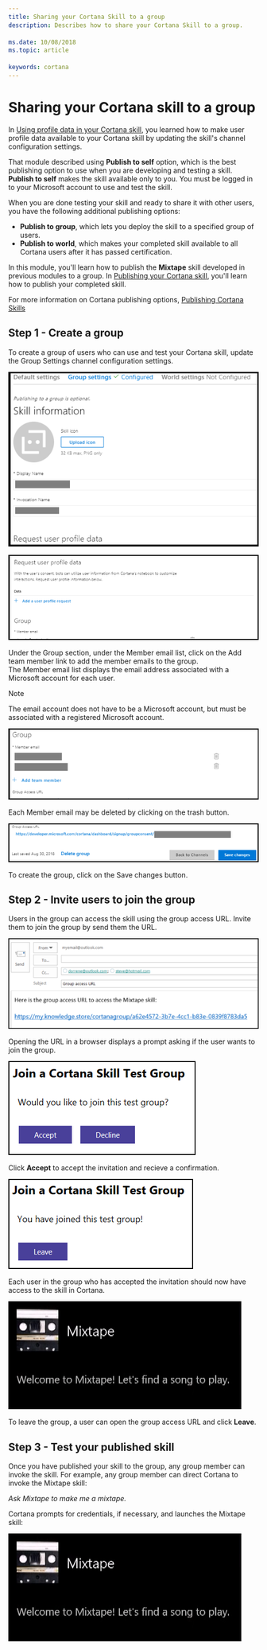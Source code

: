 ```yaml
---
title: Sharing your Cortana Skill to a group
description: Describes how to share your Cortana Skill to a group.

ms.date: 10/08/2018
ms.topic: article

keywords: cortana
---
```


# Sharing your Cortana skill to a group

In [Using profile data in your Cortana skill](./mva52-using-profile-data.md), you learned how to make user profile data available to your Cortana skill by updating the skill's channel configuration settings. 

That module described using **Publish to self** option, which is the best publishing option to use when you are developing and testing a skill. **Publish to self** makes the skill available only to you. You must be logged in to your Microsoft account to use and test the skill.

When you are done testing your skill and ready to share it with other users, you have the following additional publishing options:

* **Publish to group**, which lets you deploy the skill to a specified group of users.
* **Publish to world**, which makes your completed skill available to all Cortana users after it has passed certification.

In this module, you'll learn how to publish the **Mixtape** skill developed in previous modules to a group. In [Publishing your Cortana skill](./mva72-publish-skill.md), you'll learn how to publish your completed skill.

For more information on Cortana publishing options, [Publishing Cortana Skills](./publish-skill.md)

## Step 1 - Create a group

To create a group of users who can use and test your Cortana skill, update the Group Settings channel configuration settings.  

<!-- new -->
![Publish to Group](./media/images/settings-group_setting-configured.png)  

![Publish to Group](./media/images/group_settings_configured-request_user_profile_data-data.png)  

Under the Group section, under the Member email list, click on the Add team member link to add the member emails to the group.  
The Member email list displays the email address associated with a Microsoft account for each user.  

>[!NOTE]
> The email account does not have to be a Microsoft account, but must be associated with a registered Microsoft account.  

![Publish to Group](./media/images/group_settings_configured-group-member_email.png)  

Each Member email may be deleted by clicking on the trash button.  

![Publish to Group](./media/images/group_settings_configured-group-group_access_url.png) 

To create the group, click on the Save changes button.  
<!-- new -->

## Step 2 - Invite users to join the group

Users in the group can access the skill using the group access URL. Invite them to join the group by send them the URL.

![Send URL](./media/images/mva71_send_url.png)

Opening the URL in a browser displays a prompt asking if the user wants to join the group.

![Join Group](./media/images/mva71_join_group.png)

Click **Accept** to accept the invitation and recieve a confirmation.

![Confirm Join](./media/images/mva71_confirm_join.png)

Each user in the group who has accepted the invitation should now have access to the skill in Cortana.

![Skill Access](./media/images/mva41_tada.png)

To leave the group, a user can open the group access URL and click **Leave**.

## Step 3 - Test your published skill

Once you have published your skill to the group, any group member can invoke the skill. For example, any group member can direct Cortana to invoke the Mixtape skill:

*Ask Mixtape to make me a mixtape.* 

Cortana prompts for credentials, if necessary, and launches the Mixtape skill:

![Launch Skill](./media/images/mva41_tada.png)

